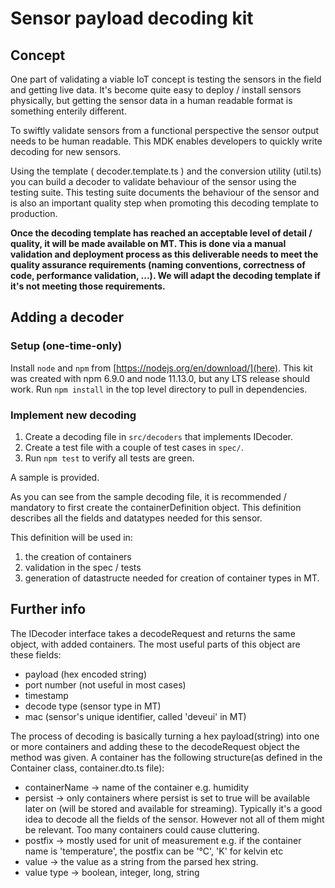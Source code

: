 # Sensor payload decoding kit

## Concept

One part of validating a viable IoT concept is testing the sensors in the field and getting live data.
It's become quite easy to deploy / install sensors physically, but getting the sensor data in a human readable format is something enterily different.

To swiftly validate sensors from a functional perspective the sensor output needs to be human readable.  This MDK enables developers to quickly write decoding for new sensors.

Using the template ( decoder.template.ts ) and the conversion utility (util.ts) you can build a decoder to validate behaviour of the sensor using the testing suite.  This testing suite documents the behaviour of the sensor and is also an important quality step when promoting this decoding template to production. 

**Once the decoding template has reached an acceptable level of detail / quality, it will be made available on MT.  This is done via a manual validation and deployment process as this deliverable needs to meet the quality assurance requirements (naming conventions, correctness of code, performance validation, ...).  We will adapt the decoding template if it's not meeting those requirements.**


## Adding a decoder


 

### Setup (one-time-only)
Install `node` and `npm` from [https://nodejs.org/en/download/](here).
This kit was created with npm 6.9.0 and node 11.13.0, but any LTS release should work.
Run `npm install` in the top level directory to pull in dependencies.
### Implement new decoding
1. Create a decoding file in `src/decoders` that implements IDecoder.
2. Create a test file with a couple of test cases in `spec/`.
3. Run `npm test` to verify all tests are green.

A sample is provided. 

As you can see from the sample decoding file, it is recommended / mandatory to first create the containerDefinition object.
This definition describes all the fields and datatypes needed for this sensor.

This definition will be used in:
1. the creation of containers
2. validation in the spec / tests
3. generation of datastructe needed for creation of container types in MT.


## Further info
The IDecoder interface takes a decodeRequest and returns the same object, with added containers.
The most useful parts of this object are these fields:
  - payload (hex encoded string)
  - port number (not useful in most cases)
  - timestamp
  - decode type (sensor type in MT)
  - mac (sensor's unique identifier, called 'deveui' in MT)

The process of decoding is basically turning a hex payload(string) into one or more containers and adding these to the decodeRequest object the method was given.
A container has the following structure(as defined in the Container class, container.dto.ts file):
  - containerName -> name of the container e.g. humidity
  - persist -> only containers where persist is set to true will be available later on (will be stored and available for streaming). Typically it's a good idea to decode all the fields of the sensor. However not all of them might be relevant. Too many containers could cause cluttering.
  - postfix -> mostly used for unit of measurement e.g. if the container name is 'temperature', the postfix can be '℃', 'K' for kelvin etc
  - value -> the value as a string from the parsed hex string.
  - value type -> boolean, integer, long, string
  


